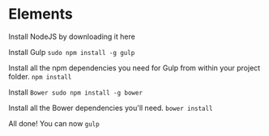 # Elements

Install NodeJS by downloading it here

Install Gulp `sudo npm install -g gulp`

Install all the npm dependencies you need for Gulp from within your project folder. `npm install`

Install `Bower sudo npm install -g bower`

Install all the Bower dependencies you'll need. `bower install`

All done! You can now `gulp`
